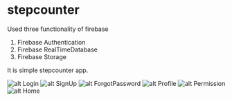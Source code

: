 # stepcounter

Used three functionality of firebase
  1. Firebase Authentication 
  2. Firebase RealTimeDatabase
  3. Firebase Storage
  
  It is simple stepcounter app.
  
  ![alt Login](https://github.com/mehul7074panchal/stepcounter/blob/master/Scrrenshots/Login.JPEG)
  ![alt SignUp](https://github.com/mehul7074panchal/stepcounter/blob/master/Scrrenshots/SignUp.JPEG)
  ![alt ForgotPassword](https://github.com/mehul7074panchal/stepcounter/blob/master/Scrrenshots/ForgotPassword.JPEG)
  ![alt Profile](https://github.com/mehul7074panchal/stepcounter/blob/master/Scrrenshots/Profile.JPEG)
  ![alt Permission](https://github.com/mehul7074panchal/stepcounter/blob/master/Scrrenshots/Permission.JPEG)
  ![alt Home](https://github.com/mehul7074panchal/stepcounter/blob/master/Scrrenshots/Home.JPEG)
